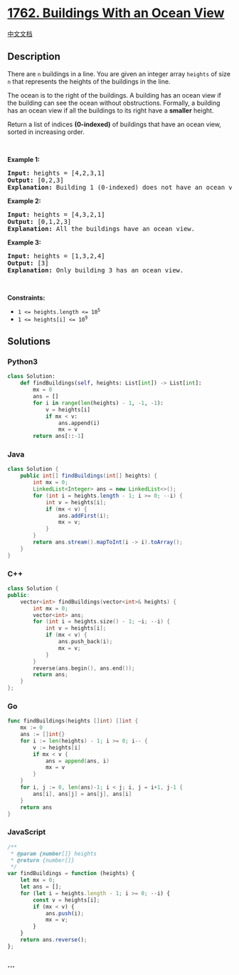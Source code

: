 # [1762. Buildings With an Ocean View](https://leetcode.com/problems/buildings-with-an-ocean-view)

[中文文档](/solution/1700-1799/1762.Buildings%20With%20an%20Ocean%20View/README.md)

## Description

<p>There are <code>n</code> buildings in a line. You are given an integer array <code>heights</code> of size <code>n</code> that represents the heights of the buildings in the line.</p>

<p>The ocean is to the right of the buildings. A building has an ocean view if the building can see the ocean without obstructions. Formally, a building has an ocean view if all the buildings to its right have a <strong>smaller</strong> height.</p>

<p>Return a list of indices <strong>(0-indexed)</strong> of buildings that have an ocean view, sorted in increasing order.</p>

<p>&nbsp;</p>
<p><strong class="example">Example 1:</strong></p>

<pre>
<strong>Input:</strong> heights = [4,2,3,1]
<strong>Output:</strong> [0,2,3]
<strong>Explanation:</strong> Building 1 (0-indexed) does not have an ocean view because building 2 is taller.
</pre>

<p><strong class="example">Example 2:</strong></p>

<pre>
<strong>Input:</strong> heights = [4,3,2,1]
<strong>Output:</strong> [0,1,2,3]
<strong>Explanation:</strong> All the buildings have an ocean view.
</pre>

<p><strong class="example">Example 3:</strong></p>

<pre>
<strong>Input:</strong> heights = [1,3,2,4]
<strong>Output:</strong> [3]
<strong>Explanation:</strong> Only building 3 has an ocean view.
</pre>

<p>&nbsp;</p>
<p><strong>Constraints:</strong></p>

<ul>
	<li><code>1 &lt;= heights.length &lt;= 10<sup>5</sup></code></li>
	<li><code>1 &lt;= heights[i] &lt;= 10<sup>9</sup></code></li>
</ul>

## Solutions

<!-- tabs:start -->

### **Python3**

```python
class Solution:
    def findBuildings(self, heights: List[int]) -> List[int]:
        mx = 0
        ans = []
        for i in range(len(heights) - 1, -1, -1):
            v = heights[i]
            if mx < v:
                ans.append(i)
                mx = v
        return ans[::-1]
```

### **Java**

```java
class Solution {
    public int[] findBuildings(int[] heights) {
        int mx = 0;
        LinkedList<Integer> ans = new LinkedList<>();
        for (int i = heights.length - 1; i >= 0; --i) {
            int v = heights[i];
            if (mx < v) {
                ans.addFirst(i);
                mx = v;
            }
        }
        return ans.stream().mapToInt(i -> i).toArray();
    }
}
```

### **C++**

```cpp
class Solution {
public:
    vector<int> findBuildings(vector<int>& heights) {
        int mx = 0;
        vector<int> ans;
        for (int i = heights.size() - 1; ~i; --i) {
            int v = heights[i];
            if (mx < v) {
                ans.push_back(i);
                mx = v;
            }
        }
        reverse(ans.begin(), ans.end());
        return ans;
    }
};
```

### **Go**

```go
func findBuildings(heights []int) []int {
	mx := 0
	ans := []int{}
	for i := len(heights) - 1; i >= 0; i-- {
		v := heights[i]
		if mx < v {
			ans = append(ans, i)
			mx = v
		}
	}
	for i, j := 0, len(ans)-1; i < j; i, j = i+1, j-1 {
		ans[i], ans[j] = ans[j], ans[i]
	}
	return ans
}
```

### **JavaScript**

```js
/**
 * @param {number[]} heights
 * @return {number[]}
 */
var findBuildings = function (heights) {
    let mx = 0;
    let ans = [];
    for (let i = heights.length - 1; i >= 0; --i) {
        const v = heights[i];
        if (mx < v) {
            ans.push(i);
            mx = v;
        }
    }
    return ans.reverse();
};
```

### **...**

```

```

<!-- tabs:end -->
